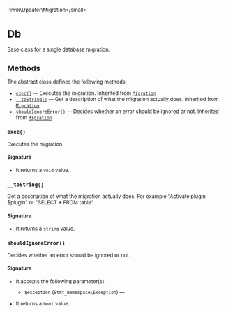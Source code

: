 <small>Piwik\Updater\Migration\</small>

Db
==

Base class for a single database migration.

Methods
-------

The abstract class defines the following methods:

- [`exec()`](#exec) &mdash; Executes the migration. Inherited from [`Migration`](../../../Piwik/Updater/Migration.md)
- [`__toString()`](#__tostring) &mdash; Get a description of what the migration actually does. Inherited from [`Migration`](../../../Piwik/Updater/Migration.md)
- [`shouldIgnoreError()`](#shouldignoreerror) &mdash; Decides whether an error should be ignored or not. Inherited from [`Migration`](../../../Piwik/Updater/Migration.md)

<a name="exec" id="exec"></a>
<a name="exec" id="exec"></a>
### `exec()`

Executes the migration.

#### Signature

- It returns a `void` value.

<a name="__tostring" id="__tostring"></a>
<a name="__toString" id="__toString"></a>
### `__toString()`

Get a description of what the migration actually does. For example "Activate plugin $plugin" or
"SELECT * FROM table".

#### Signature

- It returns a `string` value.

<a name="shouldignoreerror" id="shouldignoreerror"></a>
<a name="shouldIgnoreError" id="shouldIgnoreError"></a>
### `shouldIgnoreError()`

Decides whether an error should be ignored or not.

#### Signature

-  It accepts the following parameter(s):
    - `$exception` (`Stmt_Namespace\Exception`) &mdash;
      
- It returns a `bool` value.

